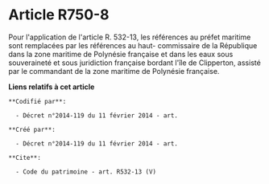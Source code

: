 # Article R750-8

Pour l'application de l'article R. 532-13, les références au préfet maritime sont remplacées par les références au haut-
commissaire de la République dans la zone maritime de Polynésie française et dans les eaux sous souveraineté et sous
juridiction française bordant l'île de Clipperton, assisté par le commandant de la zone maritime de Polynésie française.

**Liens relatifs à cet article**

	**Codifié par**:

	  - Décret n°2014-119 du 11 février 2014 - art.

	**Créé par**:

	  - Décret n°2014-119 du 11 février 2014 - art.

	**Cite**:

	  - Code du patrimoine - art. R532-13 (V)
